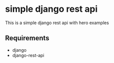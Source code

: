 # simple django rest api

This is a simple django rest api with hero examples

## Requirements
* django
* django-rest-api

